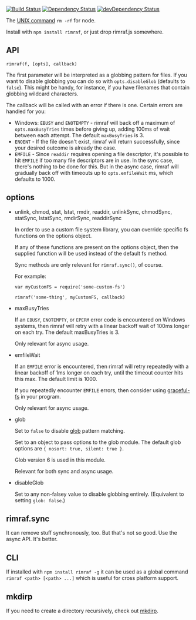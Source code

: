 <p><a href="https://travis-ci.org/isaacs/rimraf"><img src="https://travis-ci.org/isaacs/rimraf.svg?branch=master" alt="Build Status" /></a> <a href="https://david-dm.org/isaacs/rimraf"><img src="https://david-dm.org/isaacs/rimraf.svg" alt="Dependency Status" /></a> <a href="https://david-dm.org/isaacs/rimraf#info=devDependencies"><img src="https://david-dm.org/isaacs/rimraf/dev-status.svg" alt="devDependency Status" /></a></p>

<p>The <a href="http://en.wikipedia.org/wiki/Rm_(Unix)">UNIX command</a> <code>rm -rf</code> for node.</p>

<p>Install with <code>npm install rimraf</code>, or just drop rimraf.js somewhere.</p>

<h2 id="api">API</h2>

<p><code>rimraf(f, [opts], callback)</code></p>

<p>The first parameter will be interpreted as a globbing pattern for files. If you
want to disable globbing you can do so with <code>opts.disableGlob</code> (defaults to
<code>false</code>). This might be handy, for instance, if you have filenames that contain
globbing wildcard characters.</p>

<p>The callback will be called with an error if there is one.  Certain
errors are handled for you:</p>

<ul>
<li>Windows: <code>EBUSY</code> and <code>ENOTEMPTY</code> - rimraf will back off a maximum of
<code>opts.maxBusyTries</code> times before giving up, adding 100ms of wait
between each attempt.  The default <code>maxBusyTries</code> is 3.</li>
<li><code>ENOENT</code> - If the file doesn't exist, rimraf will return
successfully, since your desired outcome is already the case.</li>
<li><code>EMFILE</code> - Since <code>readdir</code> requires opening a file descriptor, it's
possible to hit <code>EMFILE</code> if too many file descriptors are in use.
In the sync case, there's nothing to be done for this.  But in the
async case, rimraf will gradually back off with timeouts up to
<code>opts.emfileWait</code> ms, which defaults to 1000.</li>
</ul>

<h2 id="options">options</h2>

<ul>
<li><p>unlink, chmod, stat, lstat, rmdir, readdir,
unlinkSync, chmodSync, statSync, lstatSync, rmdirSync, readdirSync</p>

<p>In order to use a custom file system library, you can override
specific fs functions on the options object.</p>

<p>If any of these functions are present on the options object, then
the supplied function will be used instead of the default fs
method.</p>

<p>Sync methods are only relevant for <code>rimraf.sync()</code>, of course.</p>

<p>For example:</p>

<pre><code class="javascript">var myCustomFS = require('some-custom-fs')

rimraf('some-thing', myCustomFS, callback)
</code></pre></li>
<li><p>maxBusyTries</p>

<p>If an <code>EBUSY</code>, <code>ENOTEMPTY</code>, or <code>EPERM</code> error code is encountered
on Windows systems, then rimraf will retry with a linear backoff
wait of 100ms longer on each try.  The default maxBusyTries is 3.</p>

<p>Only relevant for async usage.</p></li>
<li><p>emfileWait</p>

<p>If an <code>EMFILE</code> error is encountered, then rimraf will retry
repeatedly with a linear backoff of 1ms longer on each try, until
the timeout counter hits this max.  The default limit is 1000.</p>

<p>If you repeatedly encounter <code>EMFILE</code> errors, then consider using
<a href="http://npm.im/graceful-fs">graceful-fs</a> in your program.</p>

<p>Only relevant for async usage.</p></li>
<li><p>glob</p>

<p>Set to <code>false</code> to disable <a href="http://npm.im/glob">glob</a> pattern
matching.</p>

<p>Set to an object to pass options to the glob module.  The default
glob options are <code>{ nosort: true, silent: true }</code>.</p>

<p>Glob version 6 is used in this module.</p>

<p>Relevant for both sync and async usage.</p></li>
<li><p>disableGlob</p>

<p>Set to any non-falsey value to disable globbing entirely.
(Equivalent to setting <code>glob: false</code>.)</p></li>
</ul>

<h2 id="rimraf.sync">rimraf.sync</h2>

<p>It can remove stuff synchronously, too.  But that's not so good.  Use
the async API.  It's better.</p>

<h2 id="cli">CLI</h2>

<p>If installed with <code>npm install rimraf -g</code> it can be used as a global
command <code>rimraf &lt;path&gt; [&lt;path&gt; ...]</code> which is useful for cross platform support.</p>

<h2 id="mkdirp">mkdirp</h2>

<p>If you need to create a directory recursively, check out
<a href="https://github.com/substack/node-mkdirp">mkdirp</a>.</p>
